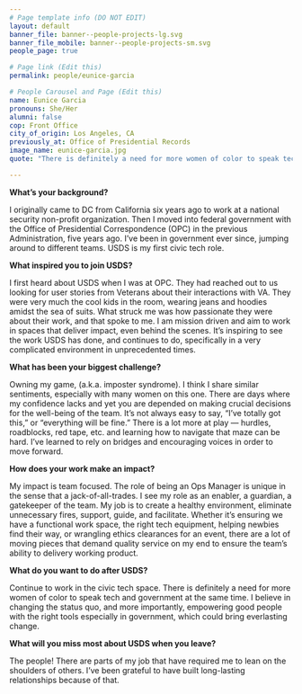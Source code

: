 ```yaml
---
# Page template info (DO NOT EDIT)
layout: default
banner_file: banner--people-projects-lg.svg
banner_file_mobile: banner--people-projects-sm.svg
people_page: true

# Page link (Edit this)
permalink: people/eunice-garcia

# People Carousel and Page (Edit this)
name: Eunice Garcia
pronouns: She/Her
alumni: false
cop: Front Office
city_of_origin: Los Angeles, CA
previously_at: Office of Presidential Records
image_name: eunice-garcia.jpg
quote: "There is definitely a need for more women of color to speak tech and government at the same time. I believe in changing the status quo, and more importantly, empowering good people with the right tools especially in government."

---
```


**What’s your background?**

I originally came to DC from California six years ago to work at a national security non-profit organization. Then I moved into federal government with the Office of Presidential Correspondence (OPC) in the previous Administration, five years ago. I’ve been in government ever since, jumping around to different teams. USDS is my first civic tech role.

**What inspired you to join USDS?**

I first heard about USDS when I was at OPC. They had reached out to us looking for user stories from Veterans about their interactions with VA. They were very much the cool kids in the room, wearing jeans and hoodies amidst the sea of suits. What struck me was how passionate they were about their work, and that spoke to me. I am mission driven and aim to work in spaces that deliver impact, even behind the scenes. It’s inspiring to see the work USDS has done, and continues to do, specifically in a very complicated environment in unprecedented times.

**What has been your biggest challenge?**

Owning my game, (a.k.a. imposter syndrome). I think I share similar sentiments, especially with many women on this one. There are days where my confidence lacks and yet you are depended on making crucial decisions for the well-being of the team.
It’s not always easy to say, “I’ve totally got this,” or “everything will be fine.” There is a lot more at play — hurdles, roadblocks, red tape, etc. and learning how to navigate that maze can be hard. I’ve learned to rely on bridges and encouraging voices in order to move forward.

**How does your work make an impact?**

My impact is team focused. The role of being an Ops Manager is unique in the sense that a jack-of-all-trades. I see my role as an enabler, a guardian, a gatekeeper of the team.
My job is to create a healthy environment, eliminate unnecessary fires, support, guide, and facilitate. Whether it’s ensuring we have a functional work space, the right tech equipment, helping newbies find their way, or wrangling ethics clearances for an event, there are a lot of moving pieces that demand quality service on my end to ensure the team’s ability to delivery working product.

**What do you want to do after USDS?**

Continue to work in the civic tech space. There is definitely a need for more women of color to speak tech and government at the same time. I believe in changing the status quo, and more importantly, empowering good people with the right tools especially in government, which could bring everlasting change.

**What will you miss most about USDS when you leave?**

The people! There are parts of my job that have required me to lean on the shoulders of others. I’ve been grateful to have built long-lasting relationships because of that.
